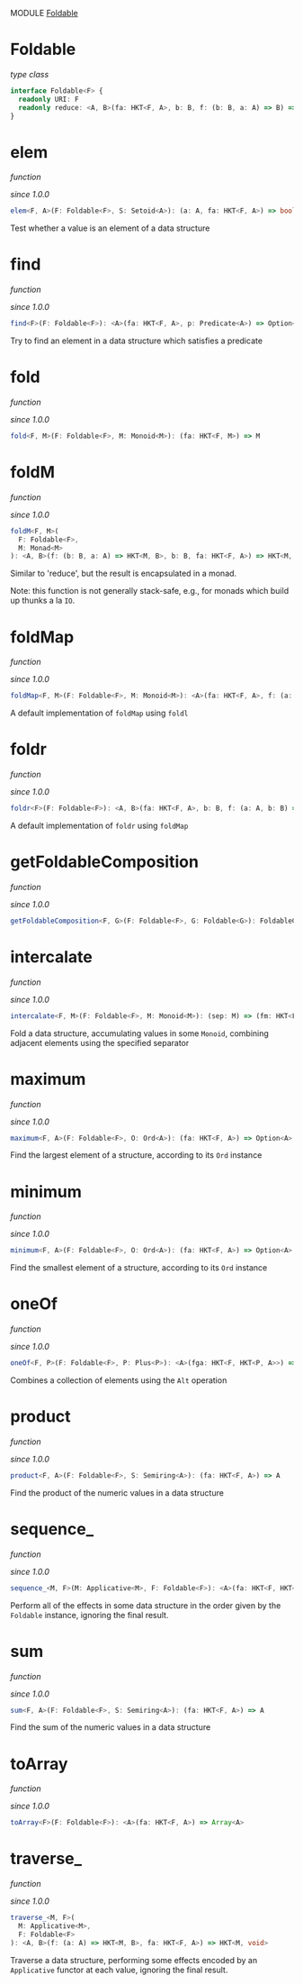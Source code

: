 MODULE [Foldable](https://github.com/gcanti/fp-ts/blob/master/src/Foldable.ts)

# Foldable

_type class_

```ts
interface Foldable<F> {
  readonly URI: F
  readonly reduce: <A, B>(fa: HKT<F, A>, b: B, f: (b: B, a: A) => B) => B
}
```

# elem

_function_

_since 1.0.0_

```ts
elem<F, A>(F: Foldable<F>, S: Setoid<A>): (a: A, fa: HKT<F, A>) => boolean
```

Test whether a value is an element of a data structure

# find

_function_

_since 1.0.0_

```ts
find<F>(F: Foldable<F>): <A>(fa: HKT<F, A>, p: Predicate<A>) => Option<A>
```

Try to find an element in a data structure which satisfies a predicate

# fold

_function_

_since 1.0.0_

```ts
fold<F, M>(F: Foldable<F>, M: Monoid<M>): (fa: HKT<F, M>) => M
```

# foldM

_function_

_since 1.0.0_

```ts
foldM<F, M>(
  F: Foldable<F>,
  M: Monad<M>
): <A, B>(f: (b: B, a: A) => HKT<M, B>, b: B, fa: HKT<F, A>) => HKT<M, B>
```

Similar to 'reduce', but the result is encapsulated in a monad.

Note: this function is not generally stack-safe, e.g., for monads which
build up thunks a la `IO`.

# foldMap

_function_

_since 1.0.0_

```ts
foldMap<F, M>(F: Foldable<F>, M: Monoid<M>): <A>(fa: HKT<F, A>, f: (a: A) => M) => M
```

A default implementation of `foldMap` using `foldl`

# foldr

_function_

_since 1.0.0_

```ts
foldr<F>(F: Foldable<F>): <A, B>(fa: HKT<F, A>, b: B, f: (a: A, b: B) => B) => B
```

A default implementation of `foldr` using `foldMap`

# getFoldableComposition

_function_

_since 1.0.0_

```ts
getFoldableComposition<F, G>(F: Foldable<F>, G: Foldable<G>): FoldableComposition<F, G>
```

# intercalate

_function_

_since 1.0.0_

```ts
intercalate<F, M>(F: Foldable<F>, M: Monoid<M>): (sep: M) => (fm: HKT<F, M>) => M
```

Fold a data structure, accumulating values in some `Monoid`, combining adjacent elements using the specified separator

# maximum

_function_

_since 1.0.0_

```ts
maximum<F, A>(F: Foldable<F>, O: Ord<A>): (fa: HKT<F, A>) => Option<A>
```

Find the largest element of a structure, according to its `Ord` instance

# minimum

_function_

_since 1.0.0_

```ts
minimum<F, A>(F: Foldable<F>, O: Ord<A>): (fa: HKT<F, A>) => Option<A>
```

Find the smallest element of a structure, according to its `Ord` instance

# oneOf

_function_

_since 1.0.0_

```ts
oneOf<F, P>(F: Foldable<F>, P: Plus<P>): <A>(fga: HKT<F, HKT<P, A>>) => HKT<P, A>
```

Combines a collection of elements using the `Alt` operation

# product

_function_

_since 1.0.0_

```ts
product<F, A>(F: Foldable<F>, S: Semiring<A>): (fa: HKT<F, A>) => A
```

Find the product of the numeric values in a data structure

# sequence\_

_function_

_since 1.0.0_

```ts
sequence_<M, F>(M: Applicative<M>, F: Foldable<F>): <A>(fa: HKT<F, HKT<M, A>>) => HKT<M, void>
```

Perform all of the effects in some data structure in the order given by the `Foldable` instance, ignoring the final result.

# sum

_function_

_since 1.0.0_

```ts
sum<F, A>(F: Foldable<F>, S: Semiring<A>): (fa: HKT<F, A>) => A
```

Find the sum of the numeric values in a data structure

# toArray

_function_

_since 1.0.0_

```ts
toArray<F>(F: Foldable<F>): <A>(fa: HKT<F, A>) => Array<A>
```

# traverse\_

_function_

_since 1.0.0_

```ts
traverse_<M, F>(
  M: Applicative<M>,
  F: Foldable<F>
): <A, B>(f: (a: A) => HKT<M, B>, fa: HKT<F, A>) => HKT<M, void>
```

Traverse a data structure, performing some effects encoded by an `Applicative` functor at each value, ignoring the final result.
